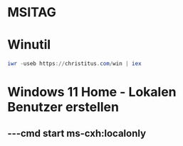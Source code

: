 # MSITAG

# Winutil

```powershell
iwr -useb https://christitus.com/win | iex
```

# Windows 11 Home - Lokalen Benutzer erstellen
---cmd
start ms-cxh:localonly
---
